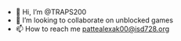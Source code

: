 - 👋 Hi, I’m @TRAPS200
- 💞️ I’m looking to collaborate on unblocked games
- 📫 How to reach me pattealexak00@isd728.org

<!---
TRAPS2009/TRAPS2009 is a ✨ special ✨ repository because its `README.md` (this file) appears on your GitHub profile.
You can click the Preview link to take a look at your changes.
--->
